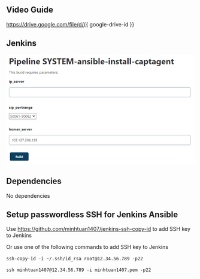 Video Guide
--------------
https://drive.google.com/file/d/{{ google-drive-id }}

Jenkins
--------------
![Alt text](./image/jenkins.png?raw=true "Jenkins")


Dependencies
------------
No dependencies

Setup passwordless SSH for Jenkins Ansible
----------------
Use https://github.com/minhtuan1407/jenkins-ssh-copy-id to add SSH key to Jenkins

Or use one of the following commands to add SSH key to Jenkins
```
ssh-copy-id -i ~/.ssh/id_rsa root@12.34.56.789 -p22
```
```
ssh minhtuan1407@12.34.56.789 -i minhtuan1407.pem -p22
```

